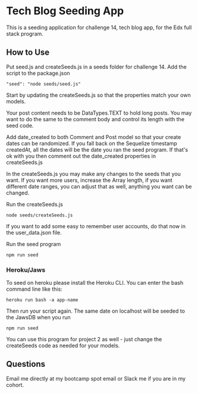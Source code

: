 # Tech Blog Seeding App

This is a seeding application for challenge 14, tech blog app, for the Edx full stack program. 

## How to Use

Put seed.js and createSeeds.js in a seeds folder for challenge 14. 
Add the script to the package.json
`````
"seed": "node seeds/seed.js"
`````
Start by updating the createSeeds.js so that the properties match your own models. 

Your post content needs to be DataTypes.TEXT to hold long posts. You may want to do the same to the comment body and control its length with the seed code.

Add date_created to both Comment and Post model so that your create dates can be randomized. If you fall back on the Sequelize timestamp createdAt, all the dates will be the date you ran the seed program. If that's ok with you then comment out the date_created properties in createSeeds.js

In the createSeeds.js you may make any changes to the seeds that you want. If you want more users, increase the Array length, if you want different date ranges, you can adjust that as well, anything you want can be changed.

Run the createSeeds.js
````
node seeds/createSeeds.js
````

If you want to add some easy to remember user accounts, do that now in the user_data.json file.

Run the seed program
````
npm run seed
````

### Heroku/Jaws

To seed on heroku please install the Heroku CLI. You can enter the bash command line like this:
````
heroku run bash -a app-name
````
Then run your script again. The same date on localhost will be seeded to the JawsDB when you run
````
npm run seed
````

You can use this program for project 2 as well - just change the createSeeds code as needed for your models. 

## Questions

Email me directly at my bootcamp spot email or Slack me if you are in my cohort. 